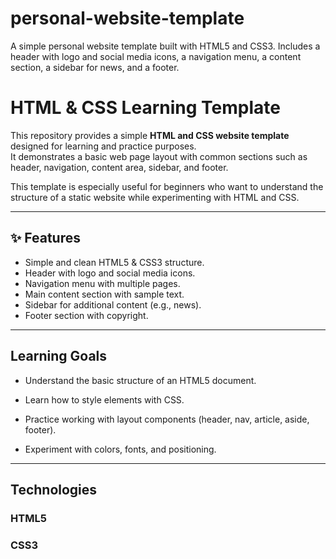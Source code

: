 # personal-website-template
A simple personal website template built with HTML5 and CSS3. Includes a header with logo and social media icons, a navigation menu, a content section, a sidebar for news, and a footer.

# HTML & CSS Learning Template

This repository provides a simple **HTML and CSS website template** designed for learning and practice purposes.  
It demonstrates a basic web page layout with common sections such as header, navigation, content area, sidebar, and footer.  

This template is especially useful for beginners who want to understand the structure of a static website while experimenting with HTML and CSS.

---
## ✨ Features
- Simple and clean HTML5 & CSS3 structure.
- Header with logo and social media icons.
- Navigation menu with multiple pages.
- Main content section with sample text.
- Sidebar for additional content (e.g., news).
- Footer section with copyright.

---
## Learning Goals

- Understand the basic structure of an HTML5 document.

- Learn how to style elements with CSS.

- Practice working with layout components (header, nav, article, aside, footer).

- Experiment with colors, fonts, and positioning.

---
## Technologies

### HTML5

### CSS3

